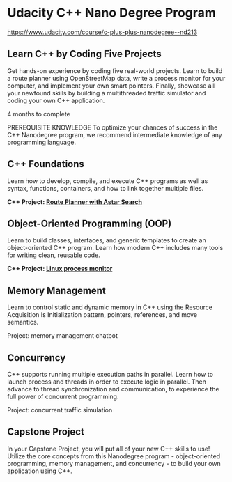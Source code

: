 # Udacity C++ Nano Degree Program
https://www.udacity.com/course/c-plus-plus-nanodegree--nd213

## Learn C++ by Coding Five Projects
Get hands-on experience by coding five real-world projects. Learn to build a route planner using OpenStreetMap data, write a process monitor for your computer, and implement your own smart pointers. Finally, showcase all your newfound skills by building a multithreaded traffic simulator and coding your own C++ application.

4 months to complete

PREREQUISITE KNOWLEDGE
To optimize your chances of success in the C++ Nanodegree program, we recommend intermediate knowledge of any programming language.

## C++ Foundations
Learn how to develop, compile, and execute C++ programs as well as syntax, functions, containers, and how to link together multiple files.

**C++ Project: [Route Planner with Astar Search](https://github.com/yanggaome/udacityCppNanoDegree/tree/main/CppND-Route-Planning-Project)**

## Object-Oriented Programming (OOP)
Learn to build classes, interfaces, and generic templates to create an object-oriented C++ program. Learn how modern C++ includes many tools for writing clean, reusable code.

**C++ Project: [Linux process monitor](https://github.com/yanggaome/udacityCppNanoDegree/tree/main/CppND-System-Monitor)**

## Memory Management
Learn to control static and dynamic memory in C++ using the Resource Acquisition Is Initialization pattern, pointers, references, and move semantics.

Project: memory management chatbot

## Concurrency
C++ supports running multiple execution paths in parallel. Learn how to launch process and threads in order to execute logic in parallel. Then advance to thread synchronization and communication, to experience the full power of concurrent programming.

Project: concurrent traffic simulation

## Capstone Project
In your Capstone Project, you will put all of your new C++ skills to use! Utilize the core concepts from this Nanodegree program - object-oriented programming, memory management, and concurrency - to build your own application using C++.
